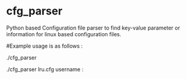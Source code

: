 # cfg_parser
Python based Configuration file parser to find key-value parameter or information for linux based configuration files.

#Example usage is as follows :

./cfg_parser <path-to-the-file> <parameter-OR-key-search-string> <key-value-separator>

./cfg_parser lru.cfg username :
